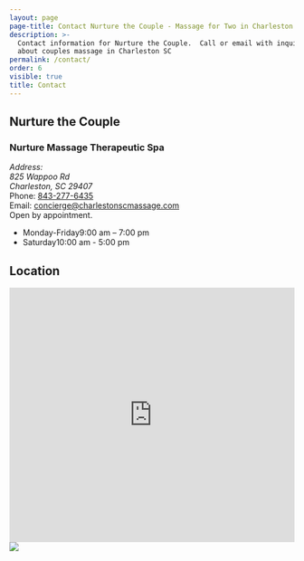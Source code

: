 ```yaml
---
layout: page
page-title: Contact Nurture the Couple - Massage for Two in Charleston SC
description: >-
  Contact information for Nurture the Couple.  Call or email with inquiries
  about couples massage in Charleston SC
permalink: /contact/
order: 6
visible: true
title: Contact
---
```

## Nurture the Couple

<h3>Nurture Massage Therapeutic Spa</h3>

<div class="row">
	<div class="col-sm-6">
		<address>
			Address: 
			<br>
			825 Wappoo Rd
			<br>
			Charleston, SC 29407
		</address>
		<div>
			Phone:
			<a href="tel:843-277-6467">843-277-6435</a>
		</div>
		<div>
			Email:
			<a href="email:concierge@charlestonscmassage.com">concierge@charlestonscmassage.com</a>
		</div>
	</div>

<div class="col-sm-6">
	<div class="center">
		Open by appointment.
	</div>
	<ul class="hours">
		<li><span>Monday-Friday</span><span>9:00 am – 7:00 pm</span></li>
		<li><span>Saturday</span><span>10:00 am - 5:00 pm</span></li>
	</ul>
</div>

</div>

## Location

<iframe
  width="100%"
  height="450"
  frameborder="0" style="border:0"
  src="https://www.google.com/maps/embed/v1/place?key=AIzaSyDzU6qfqWEBG2Uinf1ZE2MDUs8URlazf9E&q=825+Wappoo+Rd,+Charleston,+SC+29407" allowfullscreen>
</iframe>

<img src="https://raw.githubusercontent.com/nurturemassage/nurture-the-couple/master/assets/images/couples%20and%20friends%20massage.jpg">
